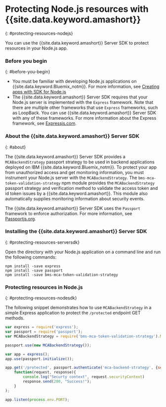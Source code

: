 # Protecting Node.js resources with {{site.data.keyword.amashort}}
{: #protecting-resources-nodejs}

You can use the {{site.data.keyword.amashort}} Server SDK to protect resources in your Node.js app.

### Before you begin
{: #before-you-begin}

* You must be familiar with developing Node.js applications on {{site.data.keyword.Bluemix_notm}}. For more information, see [Creating apps with SDK for Node.js](https://www.{DomainName}/docs/starters/nodejs/index.html)
* The {{site.data.keyword.amashort}} Server SDK requires that your Node.js server is implemented with the `Express` framework. Note that there are multiple other frameworks that use `Express` frameworks, such as LoopBack. You can use {{site.data.keyword.amashort}} Server SDK with any of these frameworks. For more information about the Express framework, see [Expressjs.com](http://expressjs.com/).

### About the {{site.data.keyword.amashort}} Server SDK
{: #about}

The {{site.data.keyword.amashort}} Server SDK provides a `MCABackendStrategy` passport strategy to be used in backend applications deployed on IBM {{site.data.keyword.Bluemix_notm}}. To protect your app from unauthorized access and get monitoring information, you must instrument your Node.js server with the `MCABackendStrategy`. The `bms-mca-token-validation-strategy` npm module provides the `MCABackendStrategy` passport strategy and verification method to validate the access token and id token issues by a {{site.data.keyword.amashort}}. This module also automatically supplies monitoring information about security events.

The {{site.data.keyword.amashort}} Server SDK uses the `Passport` framework to enforce authorization.  For more information, see [Passportjs.org](http://passportjs.org/).

### Installing the {{site.data.keyword.amashort}} Server SDK
{: #protecting-resources-serversdk}

Open the directory with your Node.js application on a command line and run the following commands:

```
npm install -save express
npm install -save passport
npm install -save bms-mca-token-validation-strategy
```

### Protecting resources in Node.js
{: #protecting-resources-nodesdk}

The following snippet demonstrates how to use `MCABackendStrategy` in a simple Express application to protect the `/protected` endpoint GET methods.

```JavaScript
var express = require('express');
var passport = require('passport');
var MCABackendStrategy = require('bms-mca-token-validation-strategy').MCABackendStrategy;

passport.use(new MCABackendStrategy());

var app = express();
app.use(passport.initialize());

app.get('/protected', passport.authenticate('mca-backend-strategy', {session: false }),
    function(request, response){
		console.log("Securty context", request.securityContext)    
		response.send(200, "Success!");
    }
);

app.listen(process.env.PORT);
```

